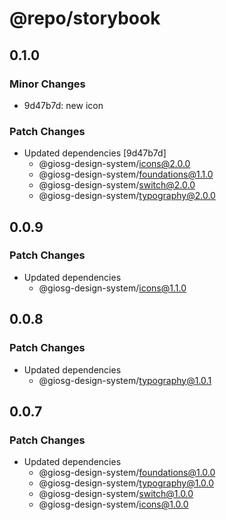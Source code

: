 # @repo/storybook

## 0.1.0

### Minor Changes

- 9d47b7d: new icon

### Patch Changes

- Updated dependencies [9d47b7d]
  - @giosg-design-system/icons@2.0.0
  - @giosg-design-system/foundations@1.1.0
  - @giosg-design-system/switch@2.0.0
  - @giosg-design-system/typography@2.0.0

## 0.0.9

### Patch Changes

- Updated dependencies
  - @giosg-design-system/icons@1.1.0

## 0.0.8

### Patch Changes

- Updated dependencies
  - @giosg-design-system/typography@1.0.1

## 0.0.7

### Patch Changes

- Updated dependencies
  - @giosg-design-system/foundations@1.0.0
  - @giosg-design-system/typography@1.0.0
  - @giosg-design-system/switch@1.0.0
  - @giosg-design-system/icons@1.0.0
